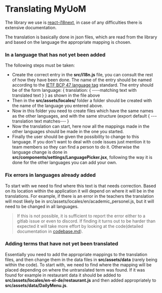# Translating MyUoM

The library we use is [react-i18next](https://react.i18next.com/), in case of any difficulties there is extensive documentation.

The translation is basically done in json files, which are read from the library and based on the language the appropriate mapping is chosen.

### In a language that has not yet been added

The following steps must be taken:

- Create the correct entry in the **src/i18n.js** file, you can consult the rest of how they have been done. The name of the entry should be named according to the [IETF BCP 47 language tag](https://en.wikipedia.org/wiki/IETF_language_tag#List_of_common_primary_language_subtags) standard.
  The entry should be of the form language: { translation: {
  ----matching text with translated text
  }
  } as shown in the file above
- Then in the **src/assets/locales/** folder a folder should be created with the name of the language you entered above.
- Now in this folder you need to create files which have the same names as the other languages, and with the same structure (export default { ---translation text matches--- }
- Now the translation can start, here now all the mappings made in the other languages should be made in the one you started.
- Finally the user should be given the possibility to change to this language. If you don't want to deal with code issues just mention it to team members so they can find a person to do it. Otherwise the language change is done in **src/components/settings/LanguagePicker.jsx**, following the way it is done for the other languages you can add your own.

### Fix errors in languages already added

To start with we need to find where this text is that needs correction. Based on its location within the application it will depend on where it will be in the translations. For example, if there is an error in the teachers the translation will most likely be in src/assets/locales/en/academic_personel.js, but it will need to be changed in all languages.

> If this is not possible, it is sufficient to report the error either to a gitlab issue or even to discord.
If finding it turns out to be harder than expected it will take more effort by looking at the code(detailed documentation in [codebase.md]()).

### Adding terms that have not yet been translated

Essentially you need to add the appropriate mappings to the translation files, and then change them in the data files in **src/assets/data** (rarely being within the code).
To start with, we need to find where the mapping will be placed depending on where the untranslated term was found. If it was found for example in restaurant data it should be added to **src/assets/locales/en-el-de/restaurant.js** and then added appropriately to **src/assets/data/DailyMenu.js**.